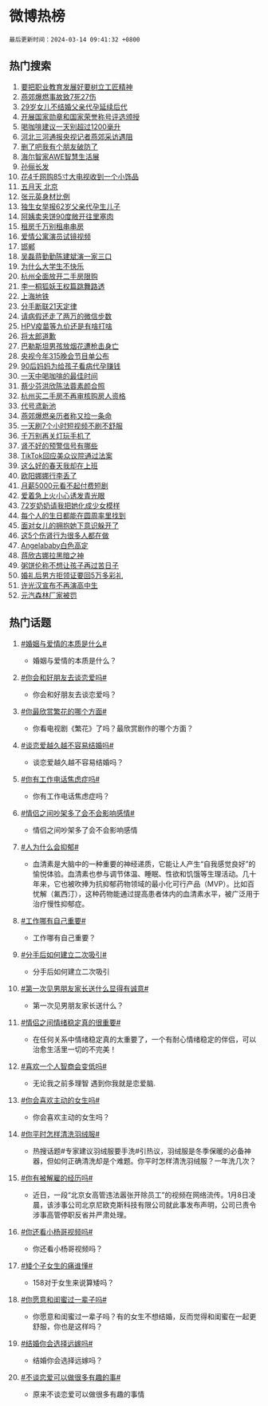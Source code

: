 # 微博热榜

`最后更新时间：2024-03-14 09:41:32 +0800`

## 热门搜索

1. [要把职业教育发展好要树立工匠精神](https://m.weibo.cn/search?containerid=100103type%3D1%26t%3D10%26q%3D%23%E8%A6%81%E6%8A%8A%E8%81%8C%E4%B8%9A%E6%95%99%E8%82%B2%E5%8F%91%E5%B1%95%E5%A5%BD%E8%A6%81%E6%A0%91%E7%AB%8B%E5%B7%A5%E5%8C%A0%E7%B2%BE%E7%A5%9E%23&stream_entry_id=51&isnewpage=1&extparam=seat%3D1%26cate%3D10103%26dgr%3D0%26q%3D%2523%25E8%25A6%2581%25E6%258A%258A%25E8%2581%258C%25E4%25B8%259A%25E6%2595%2599%25E8%2582%25B2%25E5%258F%2591%25E5%25B1%2595%25E5%25A5%25BD%25E8%25A6%2581%25E6%25A0%2591%25E7%25AB%258B%25E5%25B7%25A5%25E5%258C%25A0%25E7%25B2%25BE%25E7%25A5%259E%2523%26stream_entry_id%3D51%26c_type%3D51%26pos%3D0%26filter_type%3Drealtimehot%26display_time%3D1710380491%26pre_seqid%3D171038049117001651849)
1. [燕郊爆燃事故致7死27伤](https://m.weibo.cn/search?containerid=100103type%3D1%26t%3D10%26q%3D%23%E7%87%95%E9%83%8A%E7%88%86%E7%87%83%E4%BA%8B%E6%95%85%E8%87%B47%E6%AD%BB27%E4%BC%A4%23&stream_entry_id=31&isnewpage=1&extparam=seat%3D1%26flag%3D2%26dgr%3D0%26q%3D%2523%25E7%2587%2595%25E9%2583%258A%25E7%2588%2586%25E7%2587%2583%25E4%25BA%258B%25E6%2595%2585%25E8%2587%25B47%25E6%25AD%25BB27%25E4%25BC%25A4%2523%26stream_entry_id%3D31%26cate%3D5001%26band_rank%3D1%26lcate%3D5001%26realpos%3D1%26c_type%3D31%26pos%3D0%26filter_type%3Drealtimehot%26display_time%3D1710380491%26pre_seqid%3D171038049117001651849)
1. [29岁女儿不结婚父亲代孕延续后代](https://m.weibo.cn/search?containerid=100103type%3D1%26t%3D10%26q%3D%2329%E5%B2%81%E5%A5%B3%E5%84%BF%E4%B8%8D%E7%BB%93%E5%A9%9A%E7%88%B6%E4%BA%B2%E4%BB%A3%E5%AD%95%E5%BB%B6%E7%BB%AD%E5%90%8E%E4%BB%A3%23&stream_entry_id=31&isnewpage=1&extparam=seat%3D1%26flag%3D1%26dgr%3D0%26q%3D%252329%25E5%25B2%2581%25E5%25A5%25B3%25E5%2584%25BF%25E4%25B8%258D%25E7%25BB%2593%25E5%25A9%259A%25E7%2588%25B6%25E4%25BA%25B2%25E4%25BB%25A3%25E5%25AD%2595%25E5%25BB%25B6%25E7%25BB%25AD%25E5%2590%258E%25E4%25BB%25A3%2523%26stream_entry_id%3D31%26cate%3D5001%26band_rank%3D2%26lcate%3D5001%26realpos%3D2%26c_type%3D31%26pos%3D1%26filter_type%3Drealtimehot%26display_time%3D1710380491%26pre_seqid%3D171038049117001651849)
1. [开展国家勋章和国家荣誉称号评选颁授](https://m.weibo.cn/search?containerid=100103type%3D1%26t%3D10%26q%3D%23%E5%BC%80%E5%B1%95%E5%9B%BD%E5%AE%B6%E5%8B%8B%E7%AB%A0%E5%92%8C%E5%9B%BD%E5%AE%B6%E8%8D%A3%E8%AA%89%E7%A7%B0%E5%8F%B7%E8%AF%84%E9%80%89%E9%A2%81%E6%8E%88%23&stream_entry_id=31&isnewpage=1&extparam=seat%3D1%26flag%3D0%26dgr%3D0%26q%3D%2523%25E5%25BC%2580%25E5%25B1%2595%25E5%259B%25BD%25E5%25AE%25B6%25E5%258B%258B%25E7%25AB%25A0%25E5%2592%258C%25E5%259B%25BD%25E5%25AE%25B6%25E8%258D%25A3%25E8%25AA%2589%25E7%25A7%25B0%25E5%258F%25B7%25E8%25AF%2584%25E9%2580%2589%25E9%25A2%2581%25E6%258E%2588%2523%26stream_entry_id%3D31%26cate%3D5001%26band_rank%3D3%26lcate%3D5001%26realpos%3D3%26c_type%3D31%26pos%3D2%26filter_type%3Drealtimehot%26display_time%3D1710380491%26pre_seqid%3D171038049117001651849)
1. [喝咖啡建议一天别超过1200毫升](https://m.weibo.cn/search?containerid=100103type%3D1%26t%3D10%26q%3D%23%E5%96%9D%E5%92%96%E5%95%A1%E5%BB%BA%E8%AE%AE%E4%B8%80%E5%A4%A9%E5%88%AB%E8%B6%85%E8%BF%871200%E6%AF%AB%E5%8D%87%23&stream_entry_id=31&isnewpage=1&extparam=seat%3D1%26flag%3D2%26dgr%3D0%26q%3D%2523%25E5%2596%259D%25E5%2592%2596%25E5%2595%25A1%25E5%25BB%25BA%25E8%25AE%25AE%25E4%25B8%2580%25E5%25A4%25A9%25E5%2588%25AB%25E8%25B6%2585%25E8%25BF%25871200%25E6%25AF%25AB%25E5%258D%2587%2523%26stream_entry_id%3D31%26cate%3D5001%26band_rank%3D4%26lcate%3D5001%26realpos%3D4%26c_type%3D31%26pos%3D3%26filter_type%3Drealtimehot%26display_time%3D1710380491%26pre_seqid%3D171038049117001651849)
1. [河北三河通报央视记者燕郊采访遇阻](https://m.weibo.cn/search?containerid=100103type%3D1%26t%3D10%26q%3D%23%E6%B2%B3%E5%8C%97%E4%B8%89%E6%B2%B3%E9%80%9A%E6%8A%A5%E5%A4%AE%E8%A7%86%E8%AE%B0%E8%80%85%E7%87%95%E9%83%8A%E9%87%87%E8%AE%BF%E9%81%87%E9%98%BB%23&stream_entry_id=31&isnewpage=1&extparam=seat%3D1%26flag%3D0%26dgr%3D0%26q%3D%2523%25E6%25B2%25B3%25E5%258C%2597%25E4%25B8%2589%25E6%25B2%25B3%25E9%2580%259A%25E6%258A%25A5%25E5%25A4%25AE%25E8%25A7%2586%25E8%25AE%25B0%25E8%2580%2585%25E7%2587%2595%25E9%2583%258A%25E9%2587%2587%25E8%25AE%25BF%25E9%2581%2587%25E9%2598%25BB%2523%26stream_entry_id%3D31%26cate%3D5001%26band_rank%3D5%26lcate%3D5001%26realpos%3D5%26c_type%3D31%26pos%3D4%26filter_type%3Drealtimehot%26display_time%3D1710380491%26pre_seqid%3D171038049117001651849)
1. [删了吧我有个朋友破防了](https://m.weibo.cn/search?containerid=100103type%3D1%26t%3D10%26q%3D%23%E5%88%A0%E4%BA%86%E5%90%A7%E6%88%91%E6%9C%89%E4%B8%AA%E6%9C%8B%E5%8F%8B%E7%A0%B4%E9%98%B2%E4%BA%86%23&stream_entry_id=31&isnewpage=1&extparam=seat%3D1%26flag%3D1%26dgr%3D0%26q%3D%2523%25E5%2588%25A0%25E4%25BA%2586%25E5%2590%25A7%25E6%2588%2591%25E6%259C%2589%25E4%25B8%25AA%25E6%259C%258B%25E5%258F%258B%25E7%25A0%25B4%25E9%2598%25B2%25E4%25BA%2586%2523%26stream_entry_id%3D31%26cate%3D5001%26band_rank%3D6%26lcate%3D5001%26realpos%3D6%26c_type%3D31%26pos%3D5%26filter_type%3Drealtimehot%26display_time%3D1710380491%26pre_seqid%3D171038049117001651849)
1. [海尔智家AWE智慧生活展](https://m.weibo.cn/search?containerid=100103type%3D1%26t%3D10%26q%3D%23%E6%B5%B7%E5%B0%94%E6%99%BA%E5%AE%B6AWE%E6%99%BA%E6%85%A7%E7%94%9F%E6%B4%BB%E5%B1%95%23&stream_entry_id=31&isnewpage=1&extparam=seat%3D1%26dgr%3D0%26stream_entry_id%3D31%26adid%3D226985%26topic_ad%3D1%26filter_type%3Drealtimehot%26cate%3D5001%26pos%3D6%26band_rank%3D7%26c_type%3D31%26lcate%3D5001%26is_ad_pos%3D1%26q%3D%2523%25E6%25B5%25B7%25E5%25B0%2594%25E6%2599%25BA%25E5%25AE%25B6AWE%25E6%2599%25BA%25E6%2585%25A7%25E7%2594%259F%25E6%25B4%25BB%25E5%25B1%2595%2523%26display_time%3D1710380491%26pre_seqid%3D171038049117001651849)
1. [孙俪长发](https://m.weibo.cn/search?containerid=100103type%3D1%26t%3D10%26q%3D%E5%AD%99%E4%BF%AA%E9%95%BF%E5%8F%91&stream_entry_id=31&isnewpage=1&extparam=seat%3D1%26flag%3D2%26dgr%3D0%26q%3D%25E5%25AD%2599%25E4%25BF%25AA%25E9%2595%25BF%25E5%258F%2591%26stream_entry_id%3D31%26cate%3D5001%26band_rank%3D7%26lcate%3D5001%26realpos%3D7%26c_type%3D31%26pos%3D7%26filter_type%3Drealtimehot%26display_time%3D1710380491%26pre_seqid%3D171038049117001651849)
1. [花4千网购85寸大电视收到一个小饰品](https://m.weibo.cn/search?containerid=100103type%3D1%26t%3D10%26q%3D%23%E8%8A%B14%E5%8D%83%E7%BD%91%E8%B4%AD85%E5%AF%B8%E5%A4%A7%E7%94%B5%E8%A7%86%E6%94%B6%E5%88%B0%E4%B8%80%E4%B8%AA%E5%B0%8F%E9%A5%B0%E5%93%81%23&stream_entry_id=31&isnewpage=1&extparam=seat%3D1%26flag%3D1%26dgr%3D0%26q%3D%2523%25E8%258A%25B14%25E5%258D%2583%25E7%25BD%2591%25E8%25B4%25AD85%25E5%25AF%25B8%25E5%25A4%25A7%25E7%2594%25B5%25E8%25A7%2586%25E6%2594%25B6%25E5%2588%25B0%25E4%25B8%2580%25E4%25B8%25AA%25E5%25B0%258F%25E9%25A5%25B0%25E5%2593%2581%2523%26stream_entry_id%3D31%26cate%3D5001%26band_rank%3D8%26lcate%3D5001%26realpos%3D8%26c_type%3D31%26pos%3D8%26filter_type%3Drealtimehot%26display_time%3D1710380491%26pre_seqid%3D171038049117001651849)
1. [五月天 北京](https://m.weibo.cn/search?containerid=100103type%3D1%26t%3D10%26q%3D%E4%BA%94%E6%9C%88%E5%A4%A9+%E5%8C%97%E4%BA%AC&stream_entry_id=31&isnewpage=1&extparam=seat%3D1%26flag%3D2%26dgr%3D0%26q%3D%25E4%25BA%2594%25E6%259C%2588%25E5%25A4%25A9%2520%25E5%258C%2597%25E4%25BA%25AC%26stream_entry_id%3D31%26cate%3D5001%26band_rank%3D9%26lcate%3D5001%26realpos%3D9%26c_type%3D31%26pos%3D9%26filter_type%3Drealtimehot%26display_time%3D1710380491%26pre_seqid%3D171038049117001651849)
1. [张元英身材比例](https://m.weibo.cn/search?containerid=100103type%3D1%26t%3D10%26q%3D%E5%BC%A0%E5%85%83%E8%8B%B1%E8%BA%AB%E6%9D%90%E6%AF%94%E4%BE%8B&stream_entry_id=31&isnewpage=1&extparam=seat%3D1%26flag%3D1%26dgr%3D0%26q%3D%25E5%25BC%25A0%25E5%2585%2583%25E8%258B%25B1%25E8%25BA%25AB%25E6%259D%2590%25E6%25AF%2594%25E4%25BE%258B%26stream_entry_id%3D31%26cate%3D5001%26band_rank%3D10%26lcate%3D5001%26realpos%3D10%26c_type%3D31%26pos%3D10%26filter_type%3Drealtimehot%26display_time%3D1710380491%26pre_seqid%3D171038049117001651849)
1. [独生女举报62岁父亲代孕生儿子](https://m.weibo.cn/search?containerid=100103type%3D1%26t%3D10%26q%3D%23%E7%8B%AC%E7%94%9F%E5%A5%B3%E4%B8%BE%E6%8A%A562%E5%B2%81%E7%88%B6%E4%BA%B2%E4%BB%A3%E5%AD%95%E7%94%9F%E5%84%BF%E5%AD%90%23&stream_entry_id=31&isnewpage=1&extparam=seat%3D1%26flag%3D2%26dgr%3D0%26q%3D%2523%25E7%258B%25AC%25E7%2594%259F%25E5%25A5%25B3%25E4%25B8%25BE%25E6%258A%25A562%25E5%25B2%2581%25E7%2588%25B6%25E4%25BA%25B2%25E4%25BB%25A3%25E5%25AD%2595%25E7%2594%259F%25E5%2584%25BF%25E5%25AD%2590%2523%26stream_entry_id%3D31%26cate%3D5001%26band_rank%3D11%26lcate%3D5001%26realpos%3D11%26c_type%3D31%26pos%3D11%26filter_type%3Drealtimehot%26display_time%3D1710380491%26pre_seqid%3D171038049117001651849)
1. [阿姨卖夹饼90度敞开往里塞肉](https://m.weibo.cn/search?containerid=100103type%3D1%26t%3D10%26q%3D%23%E9%98%BF%E5%A7%A8%E5%8D%96%E5%A4%B9%E9%A5%BC90%E5%BA%A6%E6%95%9E%E5%BC%80%E5%BE%80%E9%87%8C%E5%A1%9E%E8%82%89%23&stream_entry_id=31&isnewpage=1&extparam=seat%3D1%26flag%3D32768%26dgr%3D0%26q%3D%2523%25E9%2598%25BF%25E5%25A7%25A8%25E5%258D%2596%25E5%25A4%25B9%25E9%25A5%25BC90%25E5%25BA%25A6%25E6%2595%259E%25E5%25BC%2580%25E5%25BE%2580%25E9%2587%258C%25E5%25A1%259E%25E8%2582%2589%2523%26stream_entry_id%3D31%26cate%3D5001%26band_rank%3D12%26lcate%3D5001%26realpos%3D12%26c_type%3D31%26pos%3D12%26filter_type%3Drealtimehot%26display_time%3D1710380491%26pre_seqid%3D171038049117001651849)
1. [租房千万别租串串房](https://m.weibo.cn/search?containerid=100103type%3D1%26t%3D10%26q%3D%23%E7%A7%9F%E6%88%BF%E5%8D%83%E4%B8%87%E5%88%AB%E7%A7%9F%E4%B8%B2%E4%B8%B2%E6%88%BF%23&stream_entry_id=31&isnewpage=1&extparam=seat%3D1%26flag%3D1%26dgr%3D0%26q%3D%2523%25E7%25A7%259F%25E6%2588%25BF%25E5%258D%2583%25E4%25B8%2587%25E5%2588%25AB%25E7%25A7%259F%25E4%25B8%25B2%25E4%25B8%25B2%25E6%2588%25BF%2523%26stream_entry_id%3D31%26cate%3D5001%26band_rank%3D13%26lcate%3D5001%26realpos%3D13%26c_type%3D31%26pos%3D13%26filter_type%3Drealtimehot%26display_time%3D1710380491%26pre_seqid%3D171038049117001651849)
1. [爱情公寓演员试镜视频](https://m.weibo.cn/search?containerid=100103type%3D1%26t%3D10%26q%3D%E7%88%B1%E6%83%85%E5%85%AC%E5%AF%93%E6%BC%94%E5%91%98%E8%AF%95%E9%95%9C%E8%A7%86%E9%A2%91&stream_entry_id=31&isnewpage=1&extparam=seat%3D1%26flag%3D2%26dgr%3D0%26q%3D%25E7%2588%25B1%25E6%2583%2585%25E5%2585%25AC%25E5%25AF%2593%25E6%25BC%2594%25E5%2591%2598%25E8%25AF%2595%25E9%2595%259C%25E8%25A7%2586%25E9%25A2%2591%26stream_entry_id%3D31%26cate%3D5001%26band_rank%3D14%26lcate%3D5001%26realpos%3D14%26c_type%3D31%26pos%3D14%26filter_type%3Drealtimehot%26display_time%3D1710380491%26pre_seqid%3D171038049117001651849)
1. [邯郸](https://m.weibo.cn/search?containerid=100103type%3D1%26t%3D10%26q%3D%E9%82%AF%E9%83%B8&stream_entry_id=31&isnewpage=1&extparam=seat%3D1%26flag%3D1%26dgr%3D0%26q%3D%25E9%2582%25AF%25E9%2583%25B8%26stream_entry_id%3D31%26cate%3D5001%26band_rank%3D15%26lcate%3D5001%26realpos%3D15%26c_type%3D31%26pos%3D15%26filter_type%3Drealtimehot%26display_time%3D1710380491%26pre_seqid%3D171038049117001651849)
1. [吴磊蒋勤勤陈建斌演一家三口](https://m.weibo.cn/search?containerid=100103type%3D1%26t%3D10%26q%3D%23%E5%90%B4%E7%A3%8A%E8%92%8B%E5%8B%A4%E5%8B%A4%E9%99%88%E5%BB%BA%E6%96%8C%E6%BC%94%E4%B8%80%E5%AE%B6%E4%B8%89%E5%8F%A3%23&stream_entry_id=31&isnewpage=1&extparam=seat%3D1%26flag%3D1%26dgr%3D0%26q%3D%2523%25E5%2590%25B4%25E7%25A3%258A%25E8%2592%258B%25E5%258B%25A4%25E5%258B%25A4%25E9%2599%2588%25E5%25BB%25BA%25E6%2596%258C%25E6%25BC%2594%25E4%25B8%2580%25E5%25AE%25B6%25E4%25B8%2589%25E5%258F%25A3%2523%26stream_entry_id%3D31%26cate%3D5001%26band_rank%3D16%26lcate%3D5001%26realpos%3D16%26c_type%3D31%26pos%3D16%26filter_type%3Drealtimehot%26display_time%3D1710380491%26pre_seqid%3D171038049117001651849)
1. [为什么大学生不快乐](https://m.weibo.cn/search?containerid=100103type%3D1%26t%3D10%26q%3D%23%E4%B8%BA%E4%BB%80%E4%B9%88%E5%A4%A7%E5%AD%A6%E7%94%9F%E4%B8%8D%E5%BF%AB%E4%B9%90%23&stream_entry_id=31&isnewpage=1&extparam=seat%3D1%26flag%3D1%26dgr%3D0%26q%3D%2523%25E4%25B8%25BA%25E4%25BB%2580%25E4%25B9%2588%25E5%25A4%25A7%25E5%25AD%25A6%25E7%2594%259F%25E4%25B8%258D%25E5%25BF%25AB%25E4%25B9%2590%2523%26stream_entry_id%3D31%26cate%3D5001%26band_rank%3D17%26lcate%3D5001%26realpos%3D17%26c_type%3D31%26pos%3D17%26filter_type%3Drealtimehot%26display_time%3D1710380491%26pre_seqid%3D171038049117001651849)
1. [杭州全面放开二手房限购](https://m.weibo.cn/search?containerid=100103type%3D1%26t%3D10%26q%3D%23%E6%9D%AD%E5%B7%9E%E5%85%A8%E9%9D%A2%E6%94%BE%E5%BC%80%E4%BA%8C%E6%89%8B%E6%88%BF%E9%99%90%E8%B4%AD%23&stream_entry_id=31&isnewpage=1&extparam=seat%3D1%26flag%3D1%26dgr%3D0%26q%3D%2523%25E6%259D%25AD%25E5%25B7%259E%25E5%2585%25A8%25E9%259D%25A2%25E6%2594%25BE%25E5%25BC%2580%25E4%25BA%258C%25E6%2589%258B%25E6%2588%25BF%25E9%2599%2590%25E8%25B4%25AD%2523%26stream_entry_id%3D31%26cate%3D5001%26band_rank%3D18%26lcate%3D5001%26realpos%3D18%26c_type%3D31%26pos%3D18%26filter_type%3Drealtimehot%26display_time%3D1710380491%26pre_seqid%3D171038049117001651849)
1. [李一桐狐妖王权篇跳舞路透](https://m.weibo.cn/search?containerid=100103type%3D1%26t%3D10%26q%3D%23%E6%9D%8E%E4%B8%80%E6%A1%90%E7%8B%90%E5%A6%96%E7%8E%8B%E6%9D%83%E7%AF%87%E8%B7%B3%E8%88%9E%E8%B7%AF%E9%80%8F%23&stream_entry_id=31&isnewpage=1&extparam=seat%3D1%26flag%3D1%26dgr%3D0%26q%3D%2523%25E6%259D%258E%25E4%25B8%2580%25E6%25A1%2590%25E7%258B%2590%25E5%25A6%2596%25E7%258E%258B%25E6%259D%2583%25E7%25AF%2587%25E8%25B7%25B3%25E8%2588%259E%25E8%25B7%25AF%25E9%2580%258F%2523%26stream_entry_id%3D31%26cate%3D5001%26band_rank%3D19%26lcate%3D5001%26realpos%3D19%26c_type%3D31%26pos%3D19%26filter_type%3Drealtimehot%26display_time%3D1710380491%26pre_seqid%3D171038049117001651849)
1. [上海地铁](https://m.weibo.cn/search?containerid=100103type%3D1%26t%3D10%26q%3D%E4%B8%8A%E6%B5%B7%E5%9C%B0%E9%93%81&stream_entry_id=31&isnewpage=1&extparam=seat%3D1%26flag%3D1%26dgr%3D0%26q%3D%25E4%25B8%258A%25E6%25B5%25B7%25E5%259C%25B0%25E9%2593%2581%26stream_entry_id%3D31%26cate%3D5001%26band_rank%3D20%26lcate%3D5001%26realpos%3D20%26c_type%3D31%26pos%3D20%26filter_type%3Drealtimehot%26display_time%3D1710380491%26pre_seqid%3D171038049117001651849)
1. [分手断联21天定律](https://m.weibo.cn/search?containerid=100103type%3D1%26t%3D10%26q%3D%23%E5%88%86%E6%89%8B%E6%96%AD%E8%81%9421%E5%A4%A9%E5%AE%9A%E5%BE%8B%23&stream_entry_id=31&isnewpage=1&extparam=seat%3D1%26flag%3D1%26dgr%3D0%26q%3D%2523%25E5%2588%2586%25E6%2589%258B%25E6%2596%25AD%25E8%2581%259421%25E5%25A4%25A9%25E5%25AE%259A%25E5%25BE%258B%2523%26stream_entry_id%3D31%26cate%3D5001%26band_rank%3D21%26lcate%3D5001%26realpos%3D21%26c_type%3D31%26pos%3D21%26filter_type%3Drealtimehot%26display_time%3D1710380491%26pre_seqid%3D171038049117001651849)
1. [请病假还走了两万的微信步数](https://m.weibo.cn/search?containerid=100103type%3D1%26t%3D10%26q%3D%E8%AF%B7%E7%97%85%E5%81%87%E8%BF%98%E8%B5%B0%E4%BA%86%E4%B8%A4%E4%B8%87%E7%9A%84%E5%BE%AE%E4%BF%A1%E6%AD%A5%E6%95%B0&stream_entry_id=31&isnewpage=1&extparam=seat%3D1%26flag%3D0%26dgr%3D0%26q%3D%25E8%25AF%25B7%25E7%2597%2585%25E5%2581%2587%25E8%25BF%2598%25E8%25B5%25B0%25E4%25BA%2586%25E4%25B8%25A4%25E4%25B8%2587%25E7%259A%2584%25E5%25BE%25AE%25E4%25BF%25A1%25E6%25AD%25A5%25E6%2595%25B0%26stream_entry_id%3D31%26cate%3D5001%26band_rank%3D22%26lcate%3D5001%26realpos%3D22%26c_type%3D31%26pos%3D22%26filter_type%3Drealtimehot%26display_time%3D1710380491%26pre_seqid%3D171038049117001651849)
1. [HPV疫苗等九价还是有啥打啥](https://m.weibo.cn/search?containerid=100103type%3D1%26t%3D10%26q%3D%23HPV%E7%96%AB%E8%8B%97%E7%AD%89%E4%B9%9D%E4%BB%B7%E8%BF%98%E6%98%AF%E6%9C%89%E5%95%A5%E6%89%93%E5%95%A5%23&stream_entry_id=31&isnewpage=1&extparam=seat%3D1%26flag%3D1%26dgr%3D0%26q%3D%2523HPV%25E7%2596%25AB%25E8%258B%2597%25E7%25AD%2589%25E4%25B9%259D%25E4%25BB%25B7%25E8%25BF%2598%25E6%2598%25AF%25E6%259C%2589%25E5%2595%25A5%25E6%2589%2593%25E5%2595%25A5%2523%26stream_entry_id%3D31%26cate%3D5001%26band_rank%3D23%26lcate%3D5001%26realpos%3D23%26c_type%3D31%26pos%3D23%26filter_type%3Drealtimehot%26display_time%3D1710380491%26pre_seqid%3D171038049117001651849)
1. [将太郎道歉](https://m.weibo.cn/search?containerid=100103type%3D1%26t%3D10%26q%3D%E5%B0%86%E5%A4%AA%E9%83%8E%E9%81%93%E6%AD%89&stream_entry_id=31&isnewpage=1&extparam=seat%3D1%26flag%3D1%26dgr%3D0%26q%3D%25E5%25B0%2586%25E5%25A4%25AA%25E9%2583%258E%25E9%2581%2593%25E6%25AD%2589%26stream_entry_id%3D31%26cate%3D5001%26band_rank%3D24%26lcate%3D5001%26realpos%3D24%26c_type%3D31%26pos%3D24%26filter_type%3Drealtimehot%26display_time%3D1710380491%26pre_seqid%3D171038049117001651849)
1. [巴勒斯坦男孩放烟花遭枪击身亡](https://m.weibo.cn/search?containerid=100103type%3D1%26t%3D10%26q%3D%23%E5%B7%B4%E5%8B%92%E6%96%AF%E5%9D%A6%E7%94%B7%E5%AD%A9%E6%94%BE%E7%83%9F%E8%8A%B1%E9%81%AD%E6%9E%AA%E5%87%BB%E8%BA%AB%E4%BA%A1%23&stream_entry_id=31&isnewpage=1&extparam=seat%3D1%26flag%3D1%26dgr%3D0%26q%3D%2523%25E5%25B7%25B4%25E5%258B%2592%25E6%2596%25AF%25E5%259D%25A6%25E7%2594%25B7%25E5%25AD%25A9%25E6%2594%25BE%25E7%2583%259F%25E8%258A%25B1%25E9%2581%25AD%25E6%259E%25AA%25E5%2587%25BB%25E8%25BA%25AB%25E4%25BA%25A1%2523%26stream_entry_id%3D31%26cate%3D5001%26band_rank%3D25%26lcate%3D5001%26realpos%3D25%26c_type%3D31%26pos%3D25%26filter_type%3Drealtimehot%26display_time%3D1710380491%26pre_seqid%3D171038049117001651849)
1. [央视今年315晚会节目单公布](https://m.weibo.cn/search?containerid=100103type%3D1%26t%3D10%26q%3D%23%E5%A4%AE%E8%A7%86%E4%BB%8A%E5%B9%B4315%E6%99%9A%E4%BC%9A%E8%8A%82%E7%9B%AE%E5%8D%95%E5%85%AC%E5%B8%83%23&stream_entry_id=31&isnewpage=1&extparam=seat%3D1%26flag%3D0%26dgr%3D0%26q%3D%2523%25E5%25A4%25AE%25E8%25A7%2586%25E4%25BB%258A%25E5%25B9%25B4315%25E6%2599%259A%25E4%25BC%259A%25E8%258A%2582%25E7%259B%25AE%25E5%258D%2595%25E5%2585%25AC%25E5%25B8%2583%2523%26stream_entry_id%3D31%26cate%3D5001%26band_rank%3D26%26lcate%3D5001%26realpos%3D26%26c_type%3D31%26pos%3D26%26filter_type%3Drealtimehot%26display_time%3D1710380491%26pre_seqid%3D171038049117001651849)
1. [90后妈妈为给孩子看病代孕赚钱](https://m.weibo.cn/search?containerid=100103type%3D1%26t%3D10%26q%3D%2390%E5%90%8E%E5%A6%88%E5%A6%88%E4%B8%BA%E7%BB%99%E5%AD%A9%E5%AD%90%E7%9C%8B%E7%97%85%E4%BB%A3%E5%AD%95%E8%B5%9A%E9%92%B1%23&stream_entry_id=31&isnewpage=1&extparam=seat%3D1%26flag%3D0%26dgr%3D0%26q%3D%252390%25E5%2590%258E%25E5%25A6%2588%25E5%25A6%2588%25E4%25B8%25BA%25E7%25BB%2599%25E5%25AD%25A9%25E5%25AD%2590%25E7%259C%258B%25E7%2597%2585%25E4%25BB%25A3%25E5%25AD%2595%25E8%25B5%259A%25E9%2592%25B1%2523%26stream_entry_id%3D31%26cate%3D5001%26band_rank%3D27%26lcate%3D5001%26realpos%3D27%26c_type%3D31%26pos%3D27%26filter_type%3Drealtimehot%26display_time%3D1710380491%26pre_seqid%3D171038049117001651849)
1. [一天中喝咖啡的最佳时间](https://m.weibo.cn/search?containerid=100103type%3D1%26t%3D10%26q%3D%23%E4%B8%80%E5%A4%A9%E4%B8%AD%E5%96%9D%E5%92%96%E5%95%A1%E7%9A%84%E6%9C%80%E4%BD%B3%E6%97%B6%E9%97%B4%23&stream_entry_id=31&isnewpage=1&extparam=seat%3D1%26flag%3D1%26dgr%3D0%26q%3D%2523%25E4%25B8%2580%25E5%25A4%25A9%25E4%25B8%25AD%25E5%2596%259D%25E5%2592%2596%25E5%2595%25A1%25E7%259A%2584%25E6%259C%2580%25E4%25BD%25B3%25E6%2597%25B6%25E9%2597%25B4%2523%26stream_entry_id%3D31%26cate%3D5001%26band_rank%3D28%26lcate%3D5001%26realpos%3D28%26c_type%3D31%26pos%3D28%26filter_type%3Drealtimehot%26display_time%3D1710380491%26pre_seqid%3D171038049117001651849)
1. [蔡少芬洪欣陈法蓉素颜合照](https://m.weibo.cn/search?containerid=100103type%3D1%26t%3D10%26q%3D%23%E8%94%A1%E5%B0%91%E8%8A%AC%E6%B4%AA%E6%AC%A3%E9%99%88%E6%B3%95%E8%93%89%E7%B4%A0%E9%A2%9C%E5%90%88%E7%85%A7%23&stream_entry_id=31&isnewpage=1&extparam=seat%3D1%26flag%3D1%26dgr%3D0%26q%3D%2523%25E8%2594%25A1%25E5%25B0%2591%25E8%258A%25AC%25E6%25B4%25AA%25E6%25AC%25A3%25E9%2599%2588%25E6%25B3%2595%25E8%2593%2589%25E7%25B4%25A0%25E9%25A2%259C%25E5%2590%2588%25E7%2585%25A7%2523%26stream_entry_id%3D31%26cate%3D5001%26band_rank%3D29%26lcate%3D5001%26realpos%3D29%26c_type%3D31%26pos%3D29%26filter_type%3Drealtimehot%26display_time%3D1710380491%26pre_seqid%3D171038049117001651849)
1. [杭州买二手房不再审核购房人资格](https://m.weibo.cn/search?containerid=100103type%3D1%26t%3D10%26q%3D%23%E6%9D%AD%E5%B7%9E%E4%B9%B0%E4%BA%8C%E6%89%8B%E6%88%BF%E4%B8%8D%E5%86%8D%E5%AE%A1%E6%A0%B8%E8%B4%AD%E6%88%BF%E4%BA%BA%E8%B5%84%E6%A0%BC%23&stream_entry_id=31&isnewpage=1&extparam=seat%3D1%26flag%3D1%26dgr%3D0%26q%3D%2523%25E6%259D%25AD%25E5%25B7%259E%25E4%25B9%25B0%25E4%25BA%258C%25E6%2589%258B%25E6%2588%25BF%25E4%25B8%258D%25E5%2586%258D%25E5%25AE%25A1%25E6%25A0%25B8%25E8%25B4%25AD%25E6%2588%25BF%25E4%25BA%25BA%25E8%25B5%2584%25E6%25A0%25BC%2523%26stream_entry_id%3D31%26cate%3D5001%26band_rank%3D30%26lcate%3D5001%26realpos%3D30%26c_type%3D31%26pos%3D30%26filter_type%3Drealtimehot%26display_time%3D1710380491%26pre_seqid%3D171038049117001651849)
1. [代号鸢新池](https://m.weibo.cn/search?containerid=100103type%3D1%26t%3D10%26q%3D%E4%BB%A3%E5%8F%B7%E9%B8%A2%E6%96%B0%E6%B1%A0&stream_entry_id=31&isnewpage=1&extparam=seat%3D1%26flag%3D1%26dgr%3D0%26q%3D%25E4%25BB%25A3%25E5%258F%25B7%25E9%25B8%25A2%25E6%2596%25B0%25E6%25B1%25A0%26stream_entry_id%3D31%26cate%3D5001%26band_rank%3D31%26lcate%3D5001%26realpos%3D31%26c_type%3D31%26pos%3D31%26filter_type%3Drealtimehot%26display_time%3D1710380491%26pre_seqid%3D171038049117001651849)
1. [燕郊爆燃亲历者称又捡一条命](https://m.weibo.cn/search?containerid=100103type%3D1%26t%3D10%26q%3D%23%E7%87%95%E9%83%8A%E7%88%86%E7%87%83%E4%BA%B2%E5%8E%86%E8%80%85%E7%A7%B0%E5%8F%88%E6%8D%A1%E4%B8%80%E6%9D%A1%E5%91%BD%23&stream_entry_id=31&isnewpage=1&extparam=seat%3D1%26flag%3D0%26dgr%3D0%26q%3D%2523%25E7%2587%2595%25E9%2583%258A%25E7%2588%2586%25E7%2587%2583%25E4%25BA%25B2%25E5%258E%2586%25E8%2580%2585%25E7%25A7%25B0%25E5%258F%2588%25E6%258D%25A1%25E4%25B8%2580%25E6%259D%25A1%25E5%2591%25BD%2523%26stream_entry_id%3D31%26cate%3D5001%26band_rank%3D32%26lcate%3D5001%26realpos%3D32%26c_type%3D31%26pos%3D32%26filter_type%3Drealtimehot%26display_time%3D1710380491%26pre_seqid%3D171038049117001651849)
1. [一天刷7个小时短视频不刷不舒服](https://m.weibo.cn/search?containerid=100103type%3D1%26t%3D10%26q%3D%23%E4%B8%80%E5%A4%A9%E5%88%B77%E4%B8%AA%E5%B0%8F%E6%97%B6%E7%9F%AD%E8%A7%86%E9%A2%91%E4%B8%8D%E5%88%B7%E4%B8%8D%E8%88%92%E6%9C%8D%23&stream_entry_id=31&isnewpage=1&extparam=seat%3D1%26flag%3D1%26dgr%3D0%26q%3D%2523%25E4%25B8%2580%25E5%25A4%25A9%25E5%2588%25B77%25E4%25B8%25AA%25E5%25B0%258F%25E6%2597%25B6%25E7%259F%25AD%25E8%25A7%2586%25E9%25A2%2591%25E4%25B8%258D%25E5%2588%25B7%25E4%25B8%258D%25E8%2588%2592%25E6%259C%258D%2523%26stream_entry_id%3D31%26cate%3D5001%26band_rank%3D33%26lcate%3D5001%26realpos%3D33%26c_type%3D31%26pos%3D33%26filter_type%3Drealtimehot%26display_time%3D1710380491%26pre_seqid%3D171038049117001651849)
1. [千万别再关灯玩手机了](https://m.weibo.cn/search?containerid=100103type%3D1%26t%3D10%26q%3D%23%E5%8D%83%E4%B8%87%E5%88%AB%E5%86%8D%E5%85%B3%E7%81%AF%E7%8E%A9%E6%89%8B%E6%9C%BA%E4%BA%86%23&stream_entry_id=31&isnewpage=1&extparam=seat%3D1%26flag%3D0%26dgr%3D0%26q%3D%2523%25E5%258D%2583%25E4%25B8%2587%25E5%2588%25AB%25E5%2586%258D%25E5%2585%25B3%25E7%2581%25AF%25E7%258E%25A9%25E6%2589%258B%25E6%259C%25BA%25E4%25BA%2586%2523%26stream_entry_id%3D31%26cate%3D5001%26band_rank%3D34%26lcate%3D5001%26realpos%3D34%26c_type%3D31%26pos%3D34%26filter_type%3Drealtimehot%26display_time%3D1710380491%26pre_seqid%3D171038049117001651849)
1. [肾不好的预警信号有哪些](https://m.weibo.cn/search?containerid=100103type%3D1%26t%3D10%26q%3D%23%E8%82%BE%E4%B8%8D%E5%A5%BD%E7%9A%84%E9%A2%84%E8%AD%A6%E4%BF%A1%E5%8F%B7%E6%9C%89%E5%93%AA%E4%BA%9B%23&stream_entry_id=31&isnewpage=1&extparam=seat%3D1%26flag%3D1%26dgr%3D0%26q%3D%2523%25E8%2582%25BE%25E4%25B8%258D%25E5%25A5%25BD%25E7%259A%2584%25E9%25A2%2584%25E8%25AD%25A6%25E4%25BF%25A1%25E5%258F%25B7%25E6%259C%2589%25E5%2593%25AA%25E4%25BA%259B%2523%26stream_entry_id%3D31%26cate%3D5001%26band_rank%3D35%26lcate%3D5001%26realpos%3D35%26c_type%3D31%26pos%3D35%26filter_type%3Drealtimehot%26display_time%3D1710380491%26pre_seqid%3D171038049117001651849)
1. [TikTok回应美众议院通过法案](https://m.weibo.cn/search?containerid=100103type%3D1%26t%3D10%26q%3D%23TikTok%E5%9B%9E%E5%BA%94%E7%BE%8E%E4%BC%97%E8%AE%AE%E9%99%A2%E9%80%9A%E8%BF%87%E6%B3%95%E6%A1%88%23&stream_entry_id=31&isnewpage=1&extparam=seat%3D1%26flag%3D0%26dgr%3D0%26q%3D%2523TikTok%25E5%259B%259E%25E5%25BA%2594%25E7%25BE%258E%25E4%25BC%2597%25E8%25AE%25AE%25E9%2599%25A2%25E9%2580%259A%25E8%25BF%2587%25E6%25B3%2595%25E6%25A1%2588%2523%26stream_entry_id%3D31%26cate%3D5001%26band_rank%3D36%26lcate%3D5001%26realpos%3D36%26c_type%3D31%26pos%3D36%26filter_type%3Drealtimehot%26display_time%3D1710380491%26pre_seqid%3D171038049117001651849)
1. [这么好的春天我却在上班](https://m.weibo.cn/search?containerid=100103type%3D1%26t%3D10%26q%3D%E8%BF%99%E4%B9%88%E5%A5%BD%E7%9A%84%E6%98%A5%E5%A4%A9%E6%88%91%E5%8D%B4%E5%9C%A8%E4%B8%8A%E7%8F%AD&stream_entry_id=31&isnewpage=1&extparam=seat%3D1%26flag%3D0%26dgr%3D0%26q%3D%25E8%25BF%2599%25E4%25B9%2588%25E5%25A5%25BD%25E7%259A%2584%25E6%2598%25A5%25E5%25A4%25A9%25E6%2588%2591%25E5%258D%25B4%25E5%259C%25A8%25E4%25B8%258A%25E7%258F%25AD%26stream_entry_id%3D31%26cate%3D5001%26band_rank%3D37%26lcate%3D5001%26realpos%3D37%26c_type%3D31%26pos%3D37%26filter_type%3Drealtimehot%26display_time%3D1710380491%26pre_seqid%3D171038049117001651849)
1. [欧阳娜娜行李丢了](https://m.weibo.cn/search?containerid=100103type%3D1%26t%3D10%26q%3D%23%E6%AC%A7%E9%98%B3%E5%A8%9C%E5%A8%9C%E8%A1%8C%E6%9D%8E%E4%B8%A2%E4%BA%86%23&stream_entry_id=31&isnewpage=1&extparam=seat%3D1%26flag%3D1%26dgr%3D0%26q%3D%2523%25E6%25AC%25A7%25E9%2598%25B3%25E5%25A8%259C%25E5%25A8%259C%25E8%25A1%258C%25E6%259D%258E%25E4%25B8%25A2%25E4%25BA%2586%2523%26stream_entry_id%3D31%26cate%3D5001%26band_rank%3D38%26lcate%3D5001%26realpos%3D38%26c_type%3D31%26pos%3D38%26filter_type%3Drealtimehot%26display_time%3D1710380491%26pre_seqid%3D171038049117001651849)
1. [月薪5000元看不起付费短剧](https://m.weibo.cn/search?containerid=100103type%3D1%26t%3D10%26q%3D%23%E6%9C%88%E8%96%AA5000%E5%85%83%E7%9C%8B%E4%B8%8D%E8%B5%B7%E4%BB%98%E8%B4%B9%E7%9F%AD%E5%89%A7%23&stream_entry_id=31&isnewpage=1&extparam=seat%3D1%26flag%3D0%26dgr%3D0%26q%3D%2523%25E6%259C%2588%25E8%2596%25AA5000%25E5%2585%2583%25E7%259C%258B%25E4%25B8%258D%25E8%25B5%25B7%25E4%25BB%2598%25E8%25B4%25B9%25E7%259F%25AD%25E5%2589%25A7%2523%26stream_entry_id%3D31%26cate%3D5001%26band_rank%3D39%26lcate%3D5001%26realpos%3D39%26c_type%3D31%26pos%3D39%26filter_type%3Drealtimehot%26display_time%3D1710380491%26pre_seqid%3D171038049117001651849)
1. [爱着急上火小心诱发青光眼](https://m.weibo.cn/search?containerid=100103type%3D1%26t%3D10%26q%3D%23%E7%88%B1%E7%9D%80%E6%80%A5%E4%B8%8A%E7%81%AB%E5%B0%8F%E5%BF%83%E8%AF%B1%E5%8F%91%E9%9D%92%E5%85%89%E7%9C%BC%23&stream_entry_id=31&isnewpage=1&extparam=seat%3D1%26flag%3D1%26dgr%3D0%26q%3D%2523%25E7%2588%25B1%25E7%259D%2580%25E6%2580%25A5%25E4%25B8%258A%25E7%2581%25AB%25E5%25B0%258F%25E5%25BF%2583%25E8%25AF%25B1%25E5%258F%2591%25E9%259D%2592%25E5%2585%2589%25E7%259C%25BC%2523%26stream_entry_id%3D31%26cate%3D5001%26band_rank%3D40%26lcate%3D5001%26realpos%3D40%26c_type%3D31%26pos%3D40%26filter_type%3Drealtimehot%26display_time%3D1710380491%26pre_seqid%3D171038049117001651849)
1. [72岁奶奶请我把她化成少女模样](https://m.weibo.cn/search?containerid=100103type%3D1%26t%3D10%26q%3D%2372%E5%B2%81%E5%A5%B6%E5%A5%B6%E8%AF%B7%E6%88%91%E6%8A%8A%E5%A5%B9%E5%8C%96%E6%88%90%E5%B0%91%E5%A5%B3%E6%A8%A1%E6%A0%B7%23&stream_entry_id=31&isnewpage=1&extparam=seat%3D1%26flag%3D1%26dgr%3D0%26q%3D%252372%25E5%25B2%2581%25E5%25A5%25B6%25E5%25A5%25B6%25E8%25AF%25B7%25E6%2588%2591%25E6%258A%258A%25E5%25A5%25B9%25E5%258C%2596%25E6%2588%2590%25E5%25B0%2591%25E5%25A5%25B3%25E6%25A8%25A1%25E6%25A0%25B7%2523%26stream_entry_id%3D31%26cate%3D5001%26band_rank%3D41%26lcate%3D5001%26realpos%3D41%26c_type%3D31%26pos%3D41%26filter_type%3Drealtimehot%26display_time%3D1710380491%26pre_seqid%3D171038049117001651849)
1. [每个人的生日都能在圆周率里找到](https://m.weibo.cn/search?containerid=100103type%3D1%26t%3D10%26q%3D%23%E6%AF%8F%E4%B8%AA%E4%BA%BA%E7%9A%84%E7%94%9F%E6%97%A5%E9%83%BD%E8%83%BD%E5%9C%A8%E5%9C%86%E5%91%A8%E7%8E%87%E9%87%8C%E6%89%BE%E5%88%B0%23&stream_entry_id=31&isnewpage=1&extparam=seat%3D1%26flag%3D1%26dgr%3D0%26q%3D%2523%25E6%25AF%258F%25E4%25B8%25AA%25E4%25BA%25BA%25E7%259A%2584%25E7%2594%259F%25E6%2597%25A5%25E9%2583%25BD%25E8%2583%25BD%25E5%259C%25A8%25E5%259C%2586%25E5%2591%25A8%25E7%258E%2587%25E9%2587%258C%25E6%2589%25BE%25E5%2588%25B0%2523%26stream_entry_id%3D31%26cate%3D5001%26band_rank%3D42%26lcate%3D5001%26realpos%3D42%26c_type%3D31%26pos%3D42%26filter_type%3Drealtimehot%26display_time%3D1710380491%26pre_seqid%3D171038049117001651849)
1. [面对女儿的拥抱她下意识躲开了](https://m.weibo.cn/search?containerid=100103type%3D1%26t%3D10%26q%3D%23%E9%9D%A2%E5%AF%B9%E5%A5%B3%E5%84%BF%E7%9A%84%E6%8B%A5%E6%8A%B1%E5%A5%B9%E4%B8%8B%E6%84%8F%E8%AF%86%E8%BA%B2%E5%BC%80%E4%BA%86%23&stream_entry_id=31&isnewpage=1&extparam=seat%3D1%26flag%3D32768%26dgr%3D0%26q%3D%2523%25E9%259D%25A2%25E5%25AF%25B9%25E5%25A5%25B3%25E5%2584%25BF%25E7%259A%2584%25E6%258B%25A5%25E6%258A%25B1%25E5%25A5%25B9%25E4%25B8%258B%25E6%2584%258F%25E8%25AF%2586%25E8%25BA%25B2%25E5%25BC%2580%25E4%25BA%2586%2523%26stream_entry_id%3D31%26cate%3D5001%26band_rank%3D43%26lcate%3D5001%26realpos%3D43%26c_type%3D31%26pos%3D43%26filter_type%3Drealtimehot%26display_time%3D1710380491%26pre_seqid%3D171038049117001651849)
1. [这5个伤肾行为很多人都在做](https://m.weibo.cn/search?containerid=100103type%3D1%26t%3D10%26q%3D%23%E8%BF%995%E4%B8%AA%E4%BC%A4%E8%82%BE%E8%A1%8C%E4%B8%BA%E5%BE%88%E5%A4%9A%E4%BA%BA%E9%83%BD%E5%9C%A8%E5%81%9A%23&stream_entry_id=31&isnewpage=1&extparam=seat%3D1%26flag%3D1%26dgr%3D0%26q%3D%2523%25E8%25BF%25995%25E4%25B8%25AA%25E4%25BC%25A4%25E8%2582%25BE%25E8%25A1%258C%25E4%25B8%25BA%25E5%25BE%2588%25E5%25A4%259A%25E4%25BA%25BA%25E9%2583%25BD%25E5%259C%25A8%25E5%2581%259A%2523%26stream_entry_id%3D31%26cate%3D5001%26band_rank%3D44%26lcate%3D5001%26realpos%3D44%26c_type%3D31%26pos%3D44%26filter_type%3Drealtimehot%26display_time%3D1710380491%26pre_seqid%3D171038049117001651849)
1. [Angelababy白色高定](https://m.weibo.cn/search?containerid=100103type%3D1%26t%3D10%26q%3D%23Angelababy%E7%99%BD%E8%89%B2%E9%AB%98%E5%AE%9A%23&stream_entry_id=31&isnewpage=1&extparam=seat%3D1%26flag%3D1%26dgr%3D0%26q%3D%2523Angelababy%25E7%2599%25BD%25E8%2589%25B2%25E9%25AB%2598%25E5%25AE%259A%2523%26stream_entry_id%3D31%26cate%3D5001%26band_rank%3D45%26lcate%3D5001%26realpos%3D45%26c_type%3D31%26pos%3D45%26filter_type%3Drealtimehot%26display_time%3D1710380491%26pre_seqid%3D171038049117001651849)
1. [蒋欣古娜拉黑暗之神](https://m.weibo.cn/search?containerid=100103type%3D1%26t%3D10%26q%3D%E8%92%8B%E6%AC%A3%E5%8F%A4%E5%A8%9C%E6%8B%89%E9%BB%91%E6%9A%97%E4%B9%8B%E7%A5%9E&stream_entry_id=31&isnewpage=1&extparam=seat%3D1%26flag%3D0%26dgr%3D0%26q%3D%25E8%2592%258B%25E6%25AC%25A3%25E5%258F%25A4%25E5%25A8%259C%25E6%258B%2589%25E9%25BB%2591%25E6%259A%2597%25E4%25B9%258B%25E7%25A5%259E%26stream_entry_id%3D31%26cate%3D5001%26band_rank%3D46%26lcate%3D5001%26realpos%3D46%26c_type%3D31%26pos%3D46%26filter_type%3Drealtimehot%26display_time%3D1710380491%26pre_seqid%3D171038049117001651849)
1. [粥饼伦称不想让孩子再过苦日子](https://m.weibo.cn/search?containerid=100103type%3D1%26t%3D10%26q%3D%23%E7%B2%A5%E9%A5%BC%E4%BC%A6%E7%A7%B0%E4%B8%8D%E6%83%B3%E8%AE%A9%E5%AD%A9%E5%AD%90%E5%86%8D%E8%BF%87%E8%8B%A6%E6%97%A5%E5%AD%90%23&stream_entry_id=31&isnewpage=1&extparam=seat%3D1%26flag%3D0%26dgr%3D0%26q%3D%2523%25E7%25B2%25A5%25E9%25A5%25BC%25E4%25BC%25A6%25E7%25A7%25B0%25E4%25B8%258D%25E6%2583%25B3%25E8%25AE%25A9%25E5%25AD%25A9%25E5%25AD%2590%25E5%2586%258D%25E8%25BF%2587%25E8%258B%25A6%25E6%2597%25A5%25E5%25AD%2590%2523%26stream_entry_id%3D31%26cate%3D5001%26band_rank%3D47%26lcate%3D5001%26realpos%3D47%26c_type%3D31%26pos%3D47%26filter_type%3Drealtimehot%26display_time%3D1710380491%26pre_seqid%3D171038049117001651849)
1. [婚礼后男方拒领证要回5万多彩礼](https://m.weibo.cn/search?containerid=100103type%3D1%26t%3D10%26q%3D%23%E5%A9%9A%E7%A4%BC%E5%90%8E%E7%94%B7%E6%96%B9%E6%8B%92%E9%A2%86%E8%AF%81%E8%A6%81%E5%9B%9E5%E4%B8%87%E5%A4%9A%E5%BD%A9%E7%A4%BC%23&stream_entry_id=31&isnewpage=1&extparam=seat%3D1%26flag%3D1%26dgr%3D0%26q%3D%2523%25E5%25A9%259A%25E7%25A4%25BC%25E5%2590%258E%25E7%2594%25B7%25E6%2596%25B9%25E6%258B%2592%25E9%25A2%2586%25E8%25AF%2581%25E8%25A6%2581%25E5%259B%259E5%25E4%25B8%2587%25E5%25A4%259A%25E5%25BD%25A9%25E7%25A4%25BC%2523%26stream_entry_id%3D31%26cate%3D5001%26band_rank%3D48%26lcate%3D5001%26realpos%3D48%26c_type%3D31%26pos%3D48%26filter_type%3Drealtimehot%26display_time%3D1710380491%26pre_seqid%3D171038049117001651849)
1. [许光汉宣布不再演高中生](https://m.weibo.cn/search?containerid=100103type%3D1%26t%3D10%26q%3D%23%E8%AE%B8%E5%85%89%E6%B1%89%E5%AE%A3%E5%B8%83%E4%B8%8D%E5%86%8D%E6%BC%94%E9%AB%98%E4%B8%AD%E7%94%9F%23&stream_entry_id=31&isnewpage=1&extparam=seat%3D1%26flag%3D0%26dgr%3D0%26q%3D%2523%25E8%25AE%25B8%25E5%2585%2589%25E6%25B1%2589%25E5%25AE%25A3%25E5%25B8%2583%25E4%25B8%258D%25E5%2586%258D%25E6%25BC%2594%25E9%25AB%2598%25E4%25B8%25AD%25E7%2594%259F%2523%26stream_entry_id%3D31%26cate%3D5001%26band_rank%3D49%26lcate%3D5001%26realpos%3D49%26c_type%3D31%26pos%3D49%26filter_type%3Drealtimehot%26display_time%3D1710380491%26pre_seqid%3D171038049117001651849)
1. [元汽森林厂家被罚](https://m.weibo.cn/search?containerid=100103type%3D1%26t%3D10%26q%3D%23%E5%85%83%E6%B1%BD%E6%A3%AE%E6%9E%97%E5%8E%82%E5%AE%B6%E8%A2%AB%E7%BD%9A%23&stream_entry_id=31&isnewpage=1&extparam=seat%3D1%26flag%3D0%26dgr%3D0%26q%3D%2523%25E5%2585%2583%25E6%25B1%25BD%25E6%25A3%25AE%25E6%259E%2597%25E5%258E%2582%25E5%25AE%25B6%25E8%25A2%25AB%25E7%25BD%259A%2523%26stream_entry_id%3D31%26cate%3D5001%26band_rank%3D50%26lcate%3D5001%26realpos%3D50%26c_type%3D31%26pos%3D50%26filter_type%3Drealtimehot%26display_time%3D1710380491%26pre_seqid%3D171038049117001651849)

## 热门话题

1. [#婚姻与爱情的本质是什么#](https://m.weibo.cn/search?containerid=231522type%3D1%26t%3D10%26q%3D%23%E5%A9%9A%E5%A7%BB%E4%B8%8E%E7%88%B1%E6%83%85%E7%9A%84%E6%9C%AC%E8%B4%A8%E6%98%AF%E4%BB%80%E4%B9%88%23&stream_entry_id=128&isnewpage=1&extparam=seat%3D1%26dgr%3D0%26lcate%3D5004%26c_type%3D128%26unitid%3D1704881162756%26pos%3D1-0-0%26cate%3D5004%26display_time%3D1710380492%26pre_seqid%3D1710380492022028739189)
    - 婚姻与爱情的本质是什么？

1. [#你会和好朋友去谈恋爱吗#](https://m.weibo.cn/search?containerid=231522type%3D1%26t%3D10%26q%3D%23%E4%BD%A0%E4%BC%9A%E5%92%8C%E5%A5%BD%E6%9C%8B%E5%8F%8B%E5%8E%BB%E8%B0%88%E6%81%8B%E7%88%B1%E5%90%97%23&stream_entry_id=128&isnewpage=1&extparam=seat%3D1%26dgr%3D0%26lcate%3D5004%26c_type%3D128%26unitid%3D1704849959446%26pos%3D1-0-1%26cate%3D5004%26display_time%3D1710380492%26pre_seqid%3D1710380492022028739189)
    - 你会和好朋友去谈恋爱吗？

1. [#你最欣赏繁花的哪个方面#](https://m.weibo.cn/search?containerid=231522type%3D1%26t%3D10%26q%3D%23%E4%BD%A0%E6%9C%80%E6%AC%A3%E8%B5%8F%E7%B9%81%E8%8A%B1%E7%9A%84%E5%93%AA%E4%B8%AA%E6%96%B9%E9%9D%A2%23&stream_entry_id=128&isnewpage=1&extparam=seat%3D1%26dgr%3D0%26lcate%3D5004%26c_type%3D128%26unitid%3D1704872158127%26pos%3D1-0-2%26cate%3D5004%26display_time%3D1710380492%26pre_seqid%3D1710380492022028739189)
    - 你看电视剧《繁花》了吗？最欣赏剧作的哪个方面？

1. [#谈恋爱越久越不容易结婚吗#](https://m.weibo.cn/search?containerid=231522type%3D1%26t%3D10%26q%3D%23%E8%B0%88%E6%81%8B%E7%88%B1%E8%B6%8A%E4%B9%85%E8%B6%8A%E4%B8%8D%E5%AE%B9%E6%98%93%E7%BB%93%E5%A9%9A%E5%90%97%23&stream_entry_id=128&isnewpage=1&extparam=seat%3D1%26dgr%3D0%26lcate%3D5004%26c_type%3D128%26unitid%3D1704871559387%26pos%3D1-0-3%26cate%3D5004%26display_time%3D1710380492%26pre_seqid%3D1710380492022028739189)
    - 谈恋爱越久越不容易结婚吗？

1. [#你有工作电话焦虑症吗#](https://m.weibo.cn/search?containerid=231522type%3D1%26t%3D10%26q%3D%23%E4%BD%A0%E6%9C%89%E5%B7%A5%E4%BD%9C%E7%94%B5%E8%AF%9D%E7%84%A6%E8%99%91%E7%97%87%E5%90%97%23&stream_entry_id=128&isnewpage=1&extparam=seat%3D1%26dgr%3D0%26lcate%3D5004%26c_type%3D128%26unitid%3D1704877884678%26pos%3D1-0-4%26cate%3D5004%26display_time%3D1710380492%26pre_seqid%3D1710380492022028739189)
    - 你有工作电话焦虑症吗？

1. [#情侣之间吵架多了会不会影响感情#](https://m.weibo.cn/search?containerid=231522type%3D1%26t%3D10%26q%3D%23%E6%83%85%E4%BE%A3%E4%B9%8B%E9%97%B4%E5%90%B5%E6%9E%B6%E5%A4%9A%E4%BA%86%E4%BC%9A%E4%B8%8D%E4%BC%9A%E5%BD%B1%E5%93%8D%E6%84%9F%E6%83%85%23&stream_entry_id=128&isnewpage=1&extparam=seat%3D1%26dgr%3D0%26lcate%3D5004%26c_type%3D128%26unitid%3D1704792093809%26pos%3D1-0-5%26cate%3D5004%26display_time%3D1710380492%26pre_seqid%3D1710380492022028739189)
    - 情侣之间吵架多了会不会影响感情

1. [#人为什么会抑郁#](https://m.weibo.cn/search?containerid=231522type%3D1%26t%3D10%26q%3D%23%E4%BA%BA%E4%B8%BA%E4%BB%80%E4%B9%88%E4%BC%9A%E6%8A%91%E9%83%81%23&stream_entry_id=128&isnewpage=1&extparam=seat%3D1%26dgr%3D0%26lcate%3D5004%26c_type%3D128%26unitid%3D1704881163792%26pos%3D1-0-6%26cate%3D5004%26display_time%3D1710380492%26pre_seqid%3D1710380492022028739189)
    - 血清素是大脑中的一种重要的神经递质，它能让人产生“自我感觉良好”的愉悦体验。血清素也参与调节体温、睡眠、性欲和饥饿等生理活动。几十年来，它也被吹捧为抗抑郁药物领域的最小化可行产品（MVP）。比如百忧解（氟西汀），这种药物能通过提高患者体内的血清素水平，被广泛用于治疗慢性抑郁症。

1. [#工作哪有自己重要#](https://m.weibo.cn/search?containerid=231522type%3D1%26t%3D10%26q%3D%23%E5%B7%A5%E4%BD%9C%E5%93%AA%E6%9C%89%E8%87%AA%E5%B7%B1%E9%87%8D%E8%A6%81%23&stream_entry_id=128&isnewpage=1&extparam=seat%3D1%26dgr%3D0%26lcate%3D5004%26c_type%3D128%26unitid%3D1704949537973%26pos%3D1-0-7%26cate%3D5004%26display_time%3D1710380492%26pre_seqid%3D1710380492022028739189)
    - 工作哪有自己重要？

1. [#分手后如何建立二次吸引#](https://m.weibo.cn/search?containerid=231522type%3D1%26t%3D10%26q%3D%23%E5%88%86%E6%89%8B%E5%90%8E%E5%A6%82%E4%BD%95%E5%BB%BA%E7%AB%8B%E4%BA%8C%E6%AC%A1%E5%90%B8%E5%BC%95%23&stream_entry_id=128&isnewpage=1&extparam=seat%3D1%26dgr%3D0%26lcate%3D5004%26c_type%3D128%26unitid%3D1704870666886%26pos%3D1-0-8%26cate%3D5004%26display_time%3D1710380492%26pre_seqid%3D1710380492022028739189)
    - 分手后如何建立二次吸引

1. [#第一次见男朋友家长送什么显得有诚意#](https://m.weibo.cn/search?containerid=231522type%3D1%26t%3D10%26q%3D%23%E7%AC%AC%E4%B8%80%E6%AC%A1%E8%A7%81%E7%94%B7%E6%9C%8B%E5%8F%8B%E5%AE%B6%E9%95%BF%E9%80%81%E4%BB%80%E4%B9%88%E6%98%BE%E5%BE%97%E6%9C%89%E8%AF%9A%E6%84%8F%23&stream_entry_id=128&isnewpage=1&extparam=seat%3D1%26dgr%3D0%26lcate%3D5004%26c_type%3D128%26unitid%3D1704946836507%26pos%3D1-0-9%26cate%3D5004%26display_time%3D1710380492%26pre_seqid%3D1710380492022028739189)
    - 第一次见男朋友家长送什么？

1. [#情侣之间情绪稳定真的很重要#](https://m.weibo.cn/search?containerid=231522type%3D1%26t%3D10%26q%3D%23%E6%83%85%E4%BE%A3%E4%B9%8B%E9%97%B4%E6%83%85%E7%BB%AA%E7%A8%B3%E5%AE%9A%E7%9C%9F%E7%9A%84%E5%BE%88%E9%87%8D%E8%A6%81%23&stream_entry_id=128&isnewpage=1&extparam=seat%3D1%26dgr%3D0%26lcate%3D5004%26c_type%3D128%26unitid%3D1704779493657%26pos%3D1-0-10%26cate%3D5004%26display_time%3D1710380492%26pre_seqid%3D1710380492022028739189)
    - 在任何关系中情绪稳定真的太重要了，一个有耐心情绪稳定的伴侣，可以治愈生活里一切的不完美！

1. [#喜欢一个人智商会变低吗#](https://m.weibo.cn/search?containerid=231522type%3D1%26t%3D10%26q%3D%23%E5%96%9C%E6%AC%A2%E4%B8%80%E4%B8%AA%E4%BA%BA%E6%99%BA%E5%95%86%E4%BC%9A%E5%8F%98%E4%BD%8E%E5%90%97%23&stream_entry_id=128&isnewpage=1&extparam=seat%3D1%26dgr%3D0%26lcate%3D5004%26c_type%3D128%26unitid%3D1704783068038%26pos%3D1-0-11%26cate%3D5004%26display_time%3D1710380492%26pre_seqid%3D1710380492022028739189)
    - 无论我之前多理智  遇到你我就是恋爱脑.

1. [#你会喜欢主动的女生吗#](https://m.weibo.cn/search?containerid=231522type%3D1%26t%3D10%26q%3D%23%E4%BD%A0%E4%BC%9A%E5%96%9C%E6%AC%A2%E4%B8%BB%E5%8A%A8%E7%9A%84%E5%A5%B3%E7%94%9F%E5%90%97%23&stream_entry_id=128&isnewpage=1&extparam=seat%3D1%26dgr%3D0%26lcate%3D5004%26c_type%3D128%26unitid%3D1704786077236%26pos%3D1-0-12%26cate%3D5004%26display_time%3D1710380492%26pre_seqid%3D1710380492022028739189)
    - 你会喜欢主动的女生吗？

1. [#你平时怎样清洗羽绒服#](https://m.weibo.cn/search?containerid=231522type%3D1%26t%3D10%26q%3D%23%E4%BD%A0%E5%B9%B3%E6%97%B6%E6%80%8E%E6%A0%B7%E6%B8%85%E6%B4%97%E7%BE%BD%E7%BB%92%E6%9C%8D%23&stream_entry_id=128&isnewpage=1&extparam=seat%3D1%26dgr%3D0%26lcate%3D5004%26c_type%3D128%26unitid%3D1704789081364%26pos%3D1-0-13%26cate%3D5004%26display_time%3D1710380492%26pre_seqid%3D1710380492022028739189)
    - 热搜话题#专家建议羽绒服要手洗#引热议，羽绒服是冬季保暖的必备神器，但如何正确清洗却是个难题。你平时怎样清洗羽绒服？一年洗几次？

1. [#你有被解雇的经历吗#](https://m.weibo.cn/search?containerid=231522type%3D1%26t%3D10%26q%3D%23%E4%BD%A0%E6%9C%89%E8%A2%AB%E8%A7%A3%E9%9B%87%E7%9A%84%E7%BB%8F%E5%8E%86%E5%90%97%23&stream_entry_id=128&isnewpage=1&extparam=seat%3D1%26dgr%3D0%26lcate%3D5004%26c_type%3D128%26unitid%3D1704794482090%26pos%3D1-0-14%26cate%3D5004%26display_time%3D1710380492%26pre_seqid%3D1710380492022028739189)
    - 近日，一段“北京女高管违法嚣张开除员工”的视频在网络流传。1月8日凌晨，该涉事公司北京尼欧克斯科技有限公司就此事发布声明，公司已责令涉事高管停职反省并严肃处理。

1. [#你还看小杨哥视频吗#](https://m.weibo.cn/search?containerid=231522type%3D1%26t%3D10%26q%3D%23%E4%BD%A0%E8%BF%98%E7%9C%8B%E5%B0%8F%E6%9D%A8%E5%93%A5%E8%A7%86%E9%A2%91%E5%90%97%23&stream_entry_id=128&isnewpage=1&extparam=seat%3D1%26dgr%3D0%26lcate%3D5004%26c_type%3D128%26unitid%3D1704797193944%26pos%3D1-0-15%26cate%3D5004%26display_time%3D1710380492%26pre_seqid%3D1710380492022028739189)
    - 你还看小杨哥视频吗？

1. [#矮个子女生的痛谁懂#](https://m.weibo.cn/search?containerid=231522type%3D1%26t%3D10%26q%3D%23%E7%9F%AE%E4%B8%AA%E5%AD%90%E5%A5%B3%E7%94%9F%E7%9A%84%E7%97%9B%E8%B0%81%E6%87%82%23&stream_entry_id=128&isnewpage=1&extparam=seat%3D1%26dgr%3D0%26lcate%3D5004%26c_type%3D128%26unitid%3D1704804675994%26pos%3D1-0-16%26cate%3D5004%26display_time%3D1710380492%26pre_seqid%3D1710380492022028739189)
    - 158对于女生来说算矮吗？

1. [#你愿意和闺蜜过一辈子吗#](https://m.weibo.cn/search?containerid=231522type%3D1%26t%3D10%26q%3D%23%E4%BD%A0%E6%84%BF%E6%84%8F%E5%92%8C%E9%97%BA%E8%9C%9C%E8%BF%87%E4%B8%80%E8%BE%88%E5%AD%90%E5%90%97%23&stream_entry_id=128&isnewpage=1&extparam=seat%3D1%26dgr%3D0%26lcate%3D5004%26c_type%3D128%26unitid%3D1704875757520%26pos%3D1-0-17%26cate%3D5004%26display_time%3D1710380492%26pre_seqid%3D1710380492022028739189)
    - 你愿意和闺蜜过一辈子吗？有的女生不想结婚，反而觉得和闺蜜在一起更舒服，你也是这样吗？

1. [#结婚你会选择远嫁吗#](https://m.weibo.cn/search?containerid=231522type%3D1%26t%3D10%26q%3D%23%E7%BB%93%E5%A9%9A%E4%BD%A0%E4%BC%9A%E9%80%89%E6%8B%A9%E8%BF%9C%E5%AB%81%E5%90%97%23&stream_entry_id=128&isnewpage=1&extparam=seat%3D1%26dgr%3D0%26lcate%3D5004%26c_type%3D128%26unitid%3D1704870361894%26pos%3D1-0-18%26cate%3D5004%26display_time%3D1710380492%26pre_seqid%3D1710380492022028739189)
    - 结婚你会选择远嫁吗？

1. [#不谈恋爱可以做很多有趣的事#](https://m.weibo.cn/search?containerid=231522type%3D1%26t%3D10%26q%3D%23%E4%B8%8D%E8%B0%88%E6%81%8B%E7%88%B1%E5%8F%AF%E4%BB%A5%E5%81%9A%E5%BE%88%E5%A4%9A%E6%9C%89%E8%B6%A3%E7%9A%84%E4%BA%8B%23&stream_entry_id=128&isnewpage=1&extparam=seat%3D1%26dgr%3D0%26lcate%3D5004%26c_type%3D128%26unitid%3D1704865280259%26pos%3D1-0-19%26cate%3D5004%26display_time%3D1710380492%26pre_seqid%3D1710380492022028739189)
    - 原来不谈恋爱可以做很多有趣的事情

